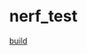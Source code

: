 # nerf_test

[build ](https://colab.research.google.com/drive/1TppdSsLz8uKoNwqJqDGg8se8BHQcvg_K?usp=sharing#scrollTo=9UXBPUv2407W)

